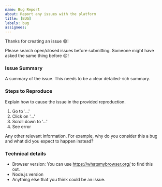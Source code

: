 ```yaml
---
name: Bug Report
about: Report any issues with the platform
title: [BUG]
labels: bug
assignees:
---
```


Thanks for creating an issue 😄!

Please search open/closed issues before submitting. Someone might have asked the same thing before 😉!

### Issue Summary

A summary of the issue. This needs to be a clear detailed-rich summary.

### Steps to Reproduce

Explain how to cause the issue in the provided reproduction.

1. Go to '...'
2. Click on '...'
3. Scroll down to '...'
4. See error

Any other relevant information. For example, why do you consider this a bug and what did you expect to happen instead?

### Technical details

- Browser version: You can use https://whatsmybrowser.org/ to find this out.
- Node.js version
- Anything else that you think could be an issue.
